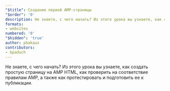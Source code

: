 ```yaml
---
"$title": Создание первой AMP-страницы
"$order": '0'
description: Не знаете, с чего начать? Из этого урока вы узнаете, как создать простую страницу на AMP HTML, как проверить на соответствие правилам AMP, а также...
formats:
- websites
numbered: '0'
"$hidden": 'true'
author: pbakaus
contributors:
- bpaduch
---
```


Не знаете, с чего начать? Из этого урока вы узнаете, как создать простую страницу на AMP HTML, как проверить на соответствие правилам AMP, а также как протестировать и подготовить ее к публикации.
